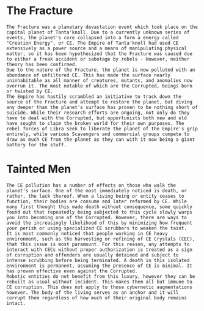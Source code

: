 # The Fracture

    The Fracture was a planetary devastation event which took place on the capital planet of Tanta'knoll. Due to a currently unknown series of events, the planet's core collapsed into a form a energy called "Creation Energy", or CE. The Empire of Tanta'knoll had used CE extensively as a power source and a means of manipulating physical matter, so it has been hypothesized that the Fracture was caused due to either a freak accident or sabotage by rebels - However, neither theory has been confirmed.
    Due to the nature of the Fracture, the planet is now polluted with an abundance of unfiltered CE. This has made the surface nearly uninhabitable as all manner of creatures, mutants, and anomalies now overrun it. The most notable of which are the Corrupted, beings born or twisted by CE.
    The Empire has hastily scrambled an initiative to track down the source of the Fracture and attempt to restore the planet, but diving any deeper than the planet's surface has proven to be nothing short of suicide. While their research efforts are ongoing, not only do they have to deal with the Corrupted, but opportunists both new and old have sought to claim the broken world for their own purposes. The rebel forces of Libra seek to liberate the planet of the Empire's grip entirely, while various Scavengers and commercial groups compete to draw as much CE from the planet as they can with it now being a giant battery for the stuff.

# Tainted Men
    The CE pollution has a number of effects on those who walk the planet's surface. One of the most immediately noticed is death, or rather, the lack thereof. When a living being or entity ceases to function, their bodies are consume and later reformed by CE. While many first thought this made death without consequence, some quickly found out that repeatedly being subjected to this cycle slowly warps you into becoming one of the Corrupted. However, there are ways to avoid the increasingly likelihood of this by minimizing how frequent your perish or using specialized CE scrubbers to weaken the taint.
    It is most commonly noticed that people working in CE heavy environment, such as the harvesting or refining of CE Crystals (CEC), that this issue is most paramount. For this reason, any attempts to interact with CECs without proper authorization is treated as a sign of corruption and offenders are usually detained and subject to intense scrubbing before being terminated. A death in this isolated environment is permanent, assuming the presence of CE is minimal. It has proven effective even against the Corrupted.
    Robotic entities do not benefit from this luxury, however they can be rebuilt as usual without incident. This makes them all but immune to CE corruption. This does not apply to those cybernetic augmentations however. The body of the living serves as an anchor and it will corrupt them regardless of how much of their original body remains intact.
